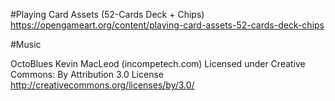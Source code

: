 #Playing Card Assets (52-Cards Deck + Chips)
https://opengameart.org/content/playing-card-assets-52-cards-deck-chips

#Music

OctoBlues Kevin MacLeod (incompetech.com)
Licensed under Creative Commons: By Attribution 3.0 License
http://creativecommons.org/licenses/by/3.0/